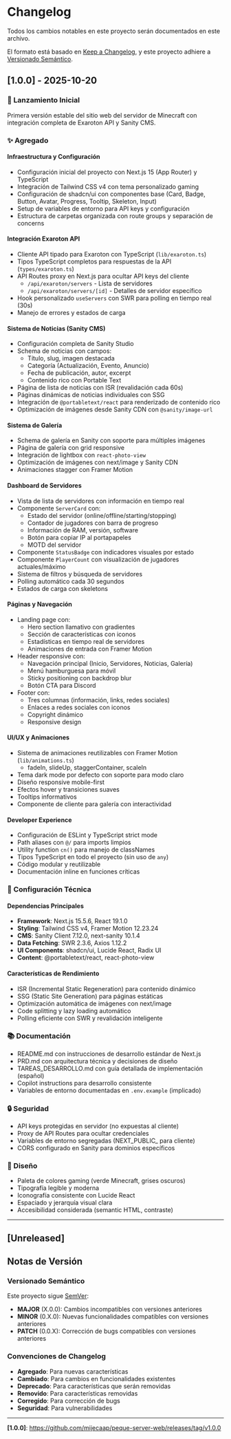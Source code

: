 # Changelog

Todos los cambios notables en este proyecto serán documentados en este archivo.

El formato está basado en [Keep a Changelog](https://keepachangelog.com/es-ES/1.0.0/),
y este proyecto adhiere a [Versionado Semántico](https://semver.org/lang/es/).

## [1.0.0] - 2025-10-20

### 🎉 Lanzamiento Inicial

Primera versión estable del sitio web del servidor de Minecraft con integración completa de Exaroton API y Sanity CMS.

### ✨ Agregado

#### Infraestructura y Configuración
- Configuración inicial del proyecto con Next.js 15 (App Router) y TypeScript
- Integración de Tailwind CSS v4 con tema personalizado gaming
- Configuración de shadcn/ui con componentes base (Card, Badge, Button, Avatar, Progress, Tooltip, Skeleton, Input)
- Setup de variables de entorno para API keys y configuración
- Estructura de carpetas organizada con route groups y separación de concerns

#### Integración Exaroton API
- Cliente API tipado para Exaroton con TypeScript (`lib/exaroton.ts`)
- Tipos TypeScript completos para respuestas de la API (`types/exaroton.ts`)
- API Routes proxy en Next.js para ocultar API keys del cliente
  - `/api/exaroton/servers` - Lista de servidores
  - `/api/exaroton/servers/[id]` - Detalles de servidor específico
- Hook personalizado `useServers` con SWR para polling en tiempo real (30s)
- Manejo de errores y estados de carga

#### Sistema de Noticias (Sanity CMS)
- Configuración completa de Sanity Studio
- Schema de noticias con campos:
  - Título, slug, imagen destacada
  - Categoría (Actualización, Evento, Anuncio)
  - Fecha de publicación, autor, excerpt
  - Contenido rico con Portable Text
- Página de lista de noticias con ISR (revalidación cada 60s)
- Páginas dinámicas de noticias individuales con SSG
- Integración de `@portabletext/react` para renderizado de contenido rico
- Optimización de imágenes desde Sanity CDN con `@sanity/image-url`

#### Sistema de Galería
- Schema de galería en Sanity con soporte para múltiples imágenes
- Página de galería con grid responsive
- Integración de lightbox con `react-photo-view`
- Optimización de imágenes con next/image y Sanity CDN
- Animaciones stagger con Framer Motion

#### Dashboard de Servidores
- Vista de lista de servidores con información en tiempo real
- Componente `ServerCard` con:
  - Estado del servidor (online/offline/starting/stopping)
  - Contador de jugadores con barra de progreso
  - Información de RAM, versión, software
  - Botón para copiar IP al portapapeles
  - MOTD del servidor
- Componente `StatusBadge` con indicadores visuales por estado
- Componente `PlayerCount` con visualización de jugadores actuales/máximo
- Sistema de filtros y búsqueda de servidores
- Polling automático cada 30 segundos
- Estados de carga con skeletons

#### Páginas y Navegación
- Landing page con:
  - Hero section llamativo con gradientes
  - Sección de características con iconos
  - Estadísticas en tiempo real de servidores
  - Animaciones de entrada con Framer Motion
- Header responsive con:
  - Navegación principal (Inicio, Servidores, Noticias, Galería)
  - Menú hamburguesa para móvil
  - Sticky positioning con backdrop blur
  - Botón CTA para Discord
- Footer con:
  - Tres columnas (información, links, redes sociales)
  - Enlaces a redes sociales con iconos
  - Copyright dinámico
  - Responsive design

#### UI/UX y Animaciones
- Sistema de animaciones reutilizables con Framer Motion (`lib/animations.ts`)
  - fadeIn, slideUp, staggerContainer, scaleIn
- Tema dark mode por defecto con soporte para modo claro
- Diseño responsive mobile-first
- Efectos hover y transiciones suaves
- Tooltips informativos
- Componente de cliente para galería con interactividad

#### Developer Experience
- Configuración de ESLint y TypeScript strict mode
- Path aliases con `@/` para imports limpios
- Utility function `cn()` para manejo de classNames
- Tipos TypeScript en todo el proyecto (sin uso de `any`)
- Código modular y reutilizable
- Documentación inline en funciones críticas

### 🔧 Configuración Técnica

#### Dependencias Principales
- **Framework**: Next.js 15.5.6, React 19.1.0
- **Styling**: Tailwind CSS v4, Framer Motion 12.23.24
- **CMS**: Sanity Client 7.12.0, next-sanity 10.1.4
- **Data Fetching**: SWR 2.3.6, Axios 1.12.2
- **UI Components**: shadcn/ui, Lucide React, Radix UI
- **Content**: @portabletext/react, react-photo-view

#### Características de Rendimiento
- ISR (Incremental Static Regeneration) para contenido dinámico
- SSG (Static Site Generation) para páginas estáticas
- Optimización automática de imágenes con next/image
- Code splitting y lazy loading automático
- Polling eficiente con SWR y revalidación inteligente

### 📚 Documentación
- README.md con instrucciones de desarrollo estándar de Next.js
- PRD.md con arquitectura técnica y decisiones de diseño
- TAREAS_DESARROLLO.md con guía detallada de implementación (español)
- Copilot instructions para desarrollo consistente
- Variables de entorno documentadas en `.env.example` (implicado)

### 🔒 Seguridad
- API keys protegidas en servidor (no expuestas al cliente)
- Proxy de API Routes para ocultar credenciales
- Variables de entorno segregadas (NEXT_PUBLIC_ para cliente)
- CORS configurado en Sanity para dominios específicos

### 🎨 Diseño
- Paleta de colores gaming (verde Minecraft, grises oscuros)
- Tipografía legible y moderna
- Iconografía consistente con Lucide React
- Espaciado y jerarquía visual clara
- Accesibilidad considerada (semantic HTML, contraste)

---

## [Unreleased]

## Notas de Versión

### Versionado Semántico
Este proyecto sigue [SemVer](https://semver.org/):
- **MAJOR** (X.0.0): Cambios incompatibles con versiones anteriores
- **MINOR** (0.X.0): Nuevas funcionalidades compatibles con versiones anteriores
- **PATCH** (0.0.X): Corrección de bugs compatibles con versiones anteriores

### Convenciones de Changelog
- **Agregado**: Para nuevas características
- **Cambiado**: Para cambios en funcionalidades existentes
- **Deprecado**: Para características que serán removidas
- **Removido**: Para características removidas
- **Corregido**: Para corrección de bugs
- **Seguridad**: Para vulnerabilidades

---

**[1.0.0]**: https://github.com/mijecaap/peque-server-web/releases/tag/v1.0.0
